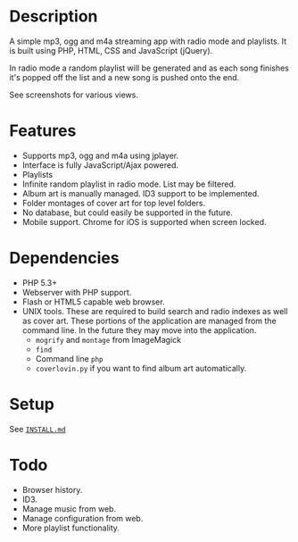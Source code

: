 Description
===========

A simple mp3, ogg and m4a streaming app with radio mode and playlists. It is built using PHP, HTML, CSS 
and JavaScript (jQuery).

In radio mode a random playlist will be generated and as each song finishes it's popped off the list and a new
song is pushed onto the end.

See screenshots for various views.

Features
========

* Supports mp3, ogg and m4a using jplayer.
* Interface is fully JavaScript/Ajax powered.
* Playlists
* Infinite random playlist in radio mode. List may be filtered.
* Album art is manually managed. ID3 support to be implemented.
* Folder montages of cover art for top level folders.
* No database, but could easily be supported in the future.
* Mobile support. Chrome for iOS is supported when screen locked.

Dependencies
============

* PHP 5.3+
* Webserver with PHP support.
* Flash or HTML5 capable web browser.
* UNIX tools. These are required to build search and radio indexes as well as cover art. These portions of the application are managed from the command line. In the future they may move into the application.
    * `mogrify` and `montage` from ImageMagick
    * `find`
    * Command line `php`
    * `coverlovin.py` if you want to find album art automatically.

Setup
=====

See [`INSTALL.md`](INSTALL.md)

Todo
====

* Browser history.
* ID3.
* Manage music from web.
* Manage configuration from web.
* More playlist functionality.
